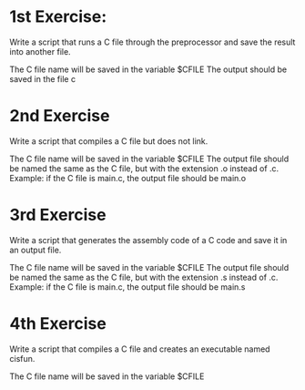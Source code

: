 # 1st Exercise:
Write a script that runs a C file through the preprocessor and save the result into another file.

The C file name will be saved in the variable $CFILE
The output should be saved in the file c

# 2nd Exercise
Write a script that compiles a C file but does not link.

The C file name will be saved in the variable $CFILE
The output file should be named the same as the C file, but with the extension .o instead of .c.
Example: if the C file is main.c, the output file should be main.o

# 3rd Exercise
Write a script that generates the assembly code of a C code and save it in an output file.

The C file name will be saved in the variable $CFILE
The output file should be named the same as the C file, but with the extension .s instead of .c.
Example: if the C file is main.c, the output file should be main.s

# 4th Exercise
Write a script that compiles a C file and creates an executable named cisfun.

The C file name will be saved in the variable $CFILE










